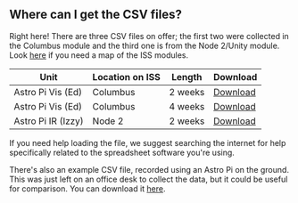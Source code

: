 ## Where can I get the CSV files?

Right here! There are three CSV files on offer; the first two were collected in the Columbus module and the third one is from the Node 2/Unity module. Look [here](http://www.esa.int/Our_Activities/Human_Spaceflight/International_Space_Station/Building_the_International_Space_Station3) if you need a map of the ISS modules.

Unit|Location on ISS|Length|Download
---|---|---|---
Astro Pi Vis (Ed)|Columbus|2 weeks|[Download](https://github.com/raspberrypilearning/astro-pi-flight-data-analysis/raw/master/data/Columbus_Ed_astro_pi_datalog.csv.zip)
Astro Pi Vis (Ed)|Columbus|4 weeks|[Download](https://github.com/raspberrypilearning/astro-pi-flight-data-analysis/raw/master/data/Columbus2_Ed_astro_pi_datalog.csv.zip)
Astro Pi IR (Izzy)|Node 2|2 weeks|[Download](https://github.com/raspberrypilearning/astro-pi-flight-data-analysis/raw/master/data/Node2_Izzy_astro_pi_datalog.csv.zip)

If you need help loading the file, we suggest searching the internet for help specifically related to the spreadsheet software you're using.

There's also an example CSV file, recorded using an Astro Pi on the ground. This was just left on an office desk to collect the data, but it could be useful for comparison. You can download it [here](https://github.com/raspberrypilearning/astro-pi-flight-data-analysis/raw/master/data/astro_pi_data_20150824_085954.zip).

